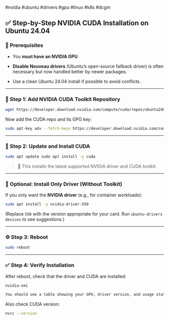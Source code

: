 #nvidia #ubuntu #drivers #gpu #linux #k8s #dcgm

## ✅ **Step-by-Step NVIDIA CUDA Installation on Ubuntu 24.04**

### 🔧 Prerequisites

- You **must have an NVIDIA GPU**.
    
- **Disable Nouveau drivers** (Ubuntu’s open-source fallback driver) is often necessary but now handled better by newer packages.
    
- Use a clean Ubuntu 24.04 install if possible to avoid conflicts.
    

---

### 🚀 Step 1: Add NVIDIA CUDA Toolkit Repository

``` bash
wget https://developer.download.nvidia.com/compute/cuda/repos/ubuntu2404/x86_64/cuda-ubuntu2404.pin sudo mv cuda-ubuntu2404.pin /etc/apt/preferences.d/cuda-repository-pin-600
```

Now add the CUDA repo and its GPG key:

``` bash
sudo apt-key adv --fetch-keys https://developer.download.nvidia.com/compute/cuda/repos/ubuntu2404/x86_64/3bf863cc.pub sudo add-apt-repository "deb https://developer.download.nvidia.com/compute/cuda/repos/ubuntu2404/x86_64/ /"
```

---

### 🔄 Step 2: Update and Install CUDA

``` bash
sudo apt update sudo apt install -y cuda
```

> 📝 This installs the latest supported NVIDIA driver and CUDA toolkit.

---

### 🧠 Optional: Install Only Driver (Without Toolkit)

If you only want the **NVIDIA driver** (e.g., for container workloads):

``` bash
sudo apt install -y nvidia-driver-550
```

(Replace `550` with the version appropriate for your card. Run `ubuntu-drivers devices` to see suggestions.)

---

### ⚙️ Step 3: Reboot

``` bash
sudo reboot
```

---

### ✅ Step 4: Verify Installation

After reboot, check that the driver and CUDA are installed:

``` bash
nvidia-smi

You should see a table showing your GPU, driver version, and usage stats.
```

Also check CUDA version:

``` bash
nvcc --version
```